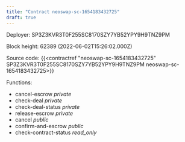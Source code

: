 ```yaml
---
title: "Contract neoswap-sc-1654183432725"
draft: true
---
```

Deployer: SP3Z3KVR3T0F255SC8170SZY7YB52YPY9H9TNZ9PM


 



Block height: 62389 (2022-06-02T15:26:02.000Z)

Source code: {{<contractref "neoswap-sc-1654183432725" SP3Z3KVR3T0F255SC8170SZY7YB52YPY9H9TNZ9PM neoswap-sc-1654183432725>}}

Functions:

* cancel-escrow _private_
* check-deal _private_
* check-deal-status _private_
* release-escrow _private_
* cancel _public_
* confirm-and-escrow _public_
* check-contract-status _read_only_
